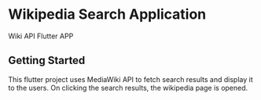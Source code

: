 # Wikipedia Search Application

Wiki API Flutter APP
## Getting Started

This flutter project uses MediaWiki API to fetch search results and display it to the users. On clicking the search results, the wikipedia page is opened.
